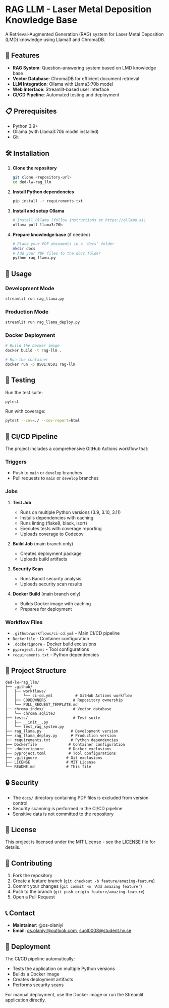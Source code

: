 # RAG LLM - Laser Metal Deposition Knowledge Base

A Retrieval-Augmented Generation (RAG) system for Laser Metal Deposition (LMD) knowledge using Llama3 and ChromaDB.

## 🚀 Features

- **RAG System**: Question-answering system based on LMD knowledge base
- **Vector Database**: ChromaDB for efficient document retrieval
- **LLM Integration**: Ollama with Llama3:70b model
- **Web Interface**: Streamlit-based user interface
- **CI/CD Pipeline**: Automated testing and deployment

## 📋 Prerequisites

- Python 3.9+
- Ollama (with Llama3:70b model installed)
- Git

## 🛠️ Installation

1. **Clone the repository**
   ```bash
   git clone <repository-url>
   cd ded-lw-rag_llm
   ```

2. **Install Python dependencies**
   ```bash
   pip install -r requirements.txt
   ```

3. **Install and setup Ollama**
   ```bash
   # Install Ollama (follow instructions at https://ollama.ai)
   ollama pull llama3:70b
   ```

4. **Prepare knowledge base** (if needed)
   ```bash
   # Place your PDF documents in a 'docs' folder
   mkdir docs
   # Add your PDF files to the docs folder
   python rag_llama.py
   ```

## 🚀 Usage

### Development Mode
```bash
streamlit run rag_llama.py
```

### Production Mode
```bash
streamlit run rag_llama_deploy.py
```

### Docker Deployment
```bash
# Build the Docker image
docker build -t rag-llm .

# Run the container
docker run -p 8501:8501 rag-llm
```

## 🧪 Testing

Run the test suite:
```bash
pytest
```

Run with coverage:
```bash
pytest --cov=./ --cov-report=html
```

## 🔧 CI/CD Pipeline

The project includes a comprehensive GitHub Actions workflow that:

### Triggers
- Push to `main` or `develop` branches
- Pull requests to `main` or `develop` branches

### Jobs

1. **Test Job**
   - Runs on multiple Python versions (3.9, 3.10, 3.11)
   - Installs dependencies with caching
   - Runs linting (flake8, black, isort)
   - Executes tests with coverage reporting
   - Uploads coverage to Codecov

2. **Build Job** (main branch only)
   - Creates deployment package
   - Uploads build artifacts

3. **Security Scan**
   - Runs Bandit security analysis
   - Uploads security scan results

4. **Docker Build** (main branch only)
   - Builds Docker image with caching
   - Prepares for deployment

### Workflow Files
- `.github/workflows/ci-cd.yml` - Main CI/CD pipeline
- `Dockerfile` - Container configuration
- `.dockerignore` - Docker build exclusions
- `pyproject.toml` - Tool configurations
- `requirements.txt` - Python dependencies

## 📁 Project Structure

```
ded-lw-rag_llm/
├── .github/
│   ├── workflows/
│   │   └── ci-cd.yml          # GitHub Actions workflow
│   ├── CODEOWNERS            # Repository ownership
│   └── PULL_REQUEST_TEMPLATE.md
├── chroma_index/             # Vector database
│   └── chroma.sqlite3
├── tests/                    # Test suite
│   ├── __init__.py
│   └── test_rag_system.py
├── rag_llama.py             # Development version
├── rag_llama_deploy.py      # Production version
├── requirements.txt         # Python dependencies
├── Dockerfile              # Container configuration
├── .dockerignore           # Docker exclusions
├── pyproject.toml          # Tool configurations
├── .gitignore             # Git exclusions
├── LICENSE                # MIT License
└── README.md              # This file
```

## 🔒 Security

- The `docs/` directory containing PDF files is excluded from version control
- Security scanning is performed in the CI/CD pipeline
- Sensitive data is not committed to the repository

## 📝 License

This project is licensed under the MIT License - see the [LICENSE](LICENSE) file for details.

## 👥 Contributing

1. Fork the repository
2. Create a feature branch (`git checkout -b feature/amazing-feature`)
3. Commit your changes (`git commit -m 'Add amazing feature'`)
4. Push to the branch (`git push origin feature/amazing-feature`)
5. Open a Pull Request

## 📞 Contact

- **Maintainer**: @os-olaniyi
- **Email**: os.olaniyi@outlook.com, suol0008@student.hv.se

## 🚀 Deployment

The CI/CD pipeline automatically:
- Tests the application on multiple Python versions
- Builds a Docker image
- Creates deployment artifacts
- Performs security scans

For manual deployment, use the Docker image or run the Streamlit application directly. 